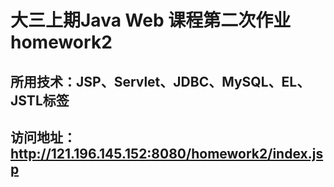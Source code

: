 # 大三上期Java Web 课程第二次作业 homework2
## 所用技术：JSP、Servlet、JDBC、MySQL、EL、JSTL标签
## 访问地址： http://121.196.145.152:8080/homework2/index.jsp
